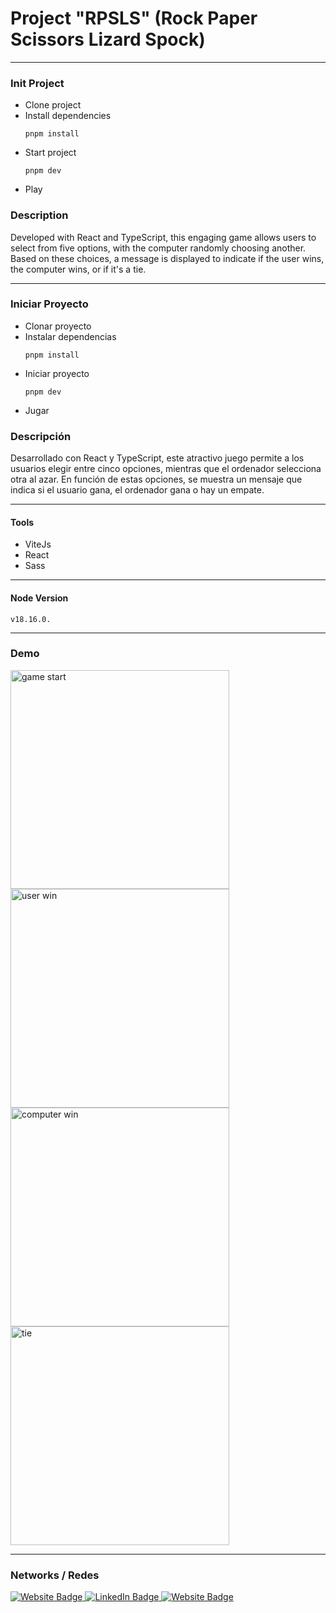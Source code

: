 # Project "RPSLS" (Rock Paper Scissors Lizard Spock)

---

### Init Project

* Clone project
* Install dependencies
  ```
  pnpm install
  ```
* Start project
  ```
  pnpm dev
  ```
* Play

### Description

Developed with React and TypeScript, this engaging game allows users to select from five options, with the computer randomly choosing another. Based on these choices, a message is displayed to indicate if the user wins, the computer wins, or if it's a tie.

---

### Iniciar Proyecto

* Clonar proyecto
* Instalar dependencias
  ```
  pnpm install
  ```
* Iniciar proyecto
  ```
  pnpm dev
  ```
* Jugar

### Descripción

Desarrollado con React y TypeScript, este atractivo juego permite a los usuarios elegir entre cinco opciones, mientras que el ordenador selecciona otra al azar. En función de estas opciones, se muestra un mensaje que indica si el usuario gana, el ordenador gana o hay un empate.

---

#### Tools

- ViteJs
- React
- Sass

---

#### Node Version
```
v18.16.0.
```

---

### Demo
<div>
  <img src="https://firebasestorage.googleapis.com/v0/b/webresources-d9542.appspot.com/o/rpsls-project%2Frpsls-selection.png?alt=media&token=eb2c3318-654d-40b7-bdd9-0244ec7a6578" width="350" title="game start">

  <img src="https://firebasestorage.googleapis.com/v0/b/webresources-d9542.appspot.com/o/rpsls-project%2Frpsls-user.png?alt=media&token=aeae4a34-dd8d-45fd-a642-9f829fadc0bf" width="350" title="user win">

  <img src="https://firebasestorage.googleapis.com/v0/b/webresources-d9542.appspot.com/o/rpsls-project%2Frpsls-computer.png?alt=media&token=478f5e3c-d7d5-499d-a9fc-37dbe80db6fc" width="350" title="computer win">

  <img src="https://firebasestorage.googleapis.com/v0/b/webresources-d9542.appspot.com/o/rpsls-project%2Frpsls-tie.png?alt=media&token=01341f71-30e1-41ec-a357-a1b289a6769b" width="350" title="tie">
</div>

---

### Networks / Redes

<div id="badges">
  <a href="https://walterradduso.dev/" target="_blank">
    <img src="https://img.shields.io/badge/website-8a0606?style=for-the-badge&logo=About.me&logoColor=FFFFFF" alt="Website Badge"/>
  </a>
  <a href="https://linkedin.walterradduso.com/" target="_blank">
    <img src="https://img.shields.io/badge/LinkedIn-0077B5?style=for-the-badge&logo=linkedin&logoColor=FFFFFF" alt="LinkedIn Badge"/>
  </a>
  <a href="https://twitter.com/walterradduso" target="_blank">
    <img src="https://img.shields.io/badge/twitter-00acee?style=for-the-badge&logo=twitter&logoColor=FFFFFF" alt="Website Badge"/>
  </a>
</div>
